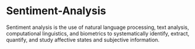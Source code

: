 # Sentiment-Analysis
Sentiment analysis is the use of natural language processing, text analysis, computational linguistics, and biometrics to systematically identify, extract, quantify, and study affective states and subjective information.
